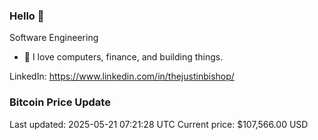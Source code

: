 ### Hello 🤙  

Software Engineering

- 🔭 I love computers, finance, and building things.
  
LinkedIn: https://www.linkedin.com/in/thejustinbishop/  




































































































































































































































































































































### Bitcoin Price Update
Last updated: 2025-05-21 07:21:28 UTC
Current price: $107,566.00 USD
